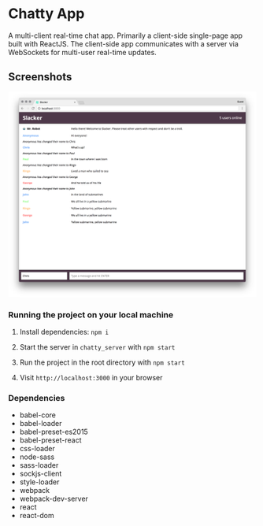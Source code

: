 Chatty App
=====================

A multi-client real-time chat app. Primarily a client-side single-page app built with ReactJS. The client-side app communicates with a server via WebSockets for multi-user real-time updates.

## Screenshots
!["Screenshot of app"](https://github.com/cgrowntree/chatty-app/blob/master/docs/chatty-main.png)

### Running the project on your local machine

1. Install dependencies: `npm i`

2. Start the server in `chatty_server` with `npm start`

3. Run the project in the root directory with `npm start`

4. Visit `http://localhost:3000` in your browser

### Dependencies

* babel-core
* babel-loader
* babel-preset-es2015
* babel-preset-react
* css-loader
* node-sass
* sass-loader
* sockjs-client
* style-loader
* webpack
* webpack-dev-server
* react
* react-dom